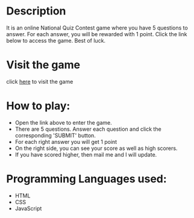 # Description
It is an online National Quiz Contest game where you have 5 questions to answer. For each answer, you will be rewarded with 1 point. Click the link below to access the game. Best of luck.

# Visit the game 
click [here](https://national-quiz-contest.netlify.app/) to visit the game

# How to play:
- Open the link above to enter the game.
- There are 5 questions. Answer each question and click the corresponding 'SUBMIT' button.
- For each right answer you will get 1 point
- On the right side, you can see your score as well as high scorers.
- If you have scored higher, then mail me and I will update.

# Programming Languages used:
- HTML
- CSS
- JavaScript
